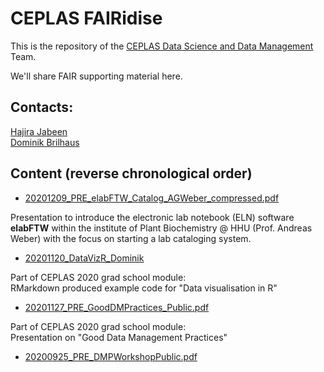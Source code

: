 # CEPLAS FAIRidise

This is the repository of the [CEPLAS Data Science and Data Management](https://www.ceplas.eu/en/research/data-science-and-data-management/) Team. 

We'll share FAIR supporting material here.  

## Contacts: 

[Hajira Jabeen](mailto:hajira.jabeen@uni-koeln.de)  
[Dominik Brilhaus](mailto:dominik.brilhaus@hhu.de)


## Content (reverse chronological order)

- [20201209_PRE_elabFTW_Catalog_AGWeber_compressed.pdf](./20201209_PRE_elabFTW_Catalog_AGWeber_compressed.pdf)

Presentation to introduce the electronic lab notebook (ELN) software **elabFTW** within the
institute of Plant Biochemistry @ HHU (Prof. Andreas Weber) with the focus on starting a lab cataloging system. 

- [20201120_DataVizR_Dominik](./20201120_DataVizR_Dominik/)

Part of CEPLAS 2020 grad school module:  
RMarkdown produced example code for "Data visualisation in R"

- [20201127_PRE_GoodDMPractices_Public.pdf](./20201127_PRE_GoodDMPractices_Public.pdf)

Part of CEPLAS 2020 grad school module:  
Presentation on "Good Data Management Practices"

- [20200925_PRE_DMPWorkshopPublic.pdf](./20200925_PRE_DMPWorkshopPublic.pdf)



